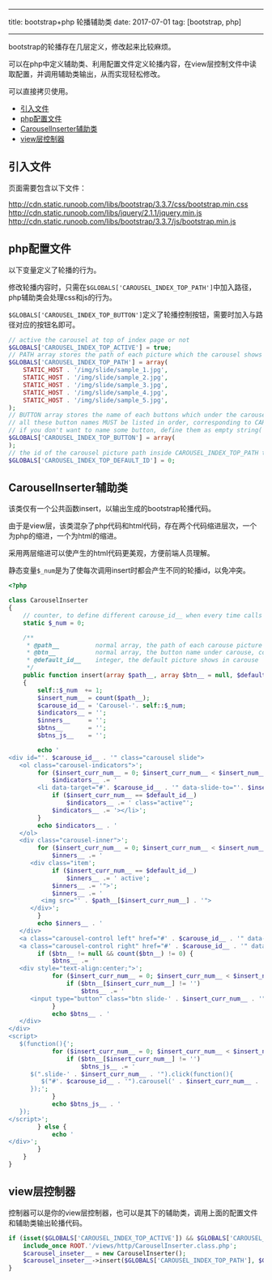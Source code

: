 
---

title: bootstrap+php 轮播辅助类
date: 2017-07-01
tag: [bootstrap, php]

---

bootstrap的轮播存在几层定义，修改起来比较麻烦。

可以在php中定义辅助类、利用配置文件定义轮播内容，在view层控制文件中读取配置，并调用辅助类输出，从而实现轻松修改。

可以直接拷贝使用。

<!-- MarkdownTOC -->

- [引入文件](#引入文件)
- [php配置文件](#php配置文件)
- [CarouselInserter辅助类](#carouselinserter辅助类)
- [view层控制器](#view层控制器)

<!-- /MarkdownTOC -->

<a name="引入文件"></a>
## 引入文件

页面需要包含以下文件：

http://cdn.static.runoob.com/libs/bootstrap/3.3.7/css/bootstrap.min.css
http://cdn.static.runoob.com/libs/jquery/2.1.1/jquery.min.js
http://cdn.static.runoob.com/libs/bootstrap/3.3.7/js/bootstrap.min.js

<a name="php配置文件"></a>
## php配置文件

以下变量定义了轮播的行为。

修改轮播内容时，只需在`$GLOBALS['CAROUSEL_INDEX_TOP_PATH']`中加入路径，php辅助类会处理css和js的行为。

`$GLOBALS['CAROUSEL_INDEX_TOP_BUTTON']`定义了轮播控制按钮，需要时加入与路径对应的按钮名即可。

```php
// active the carousel at top of index page or not
$GLOBALS['CAROUSEL_INDEX_TOP_ACTIVE'] = true;
// PATH array stores the path of each picture which the carousel shows
$GLOBALS['CAROUSEL_INDEX_TOP_PATH'] = array(
    STATIC_HOST . '/img/slide/sample_1.jpg',
    STATIC_HOST . '/img/slide/sample_2.jpg',
    STATIC_HOST . '/img/slide/sample_3.jpg',
    STATIC_HOST . '/img/slide/sample_4.jpg',
    STATIC_HOST . '/img/slide/sample_5.jpg',
);
// BUTTON array stores the name of each buttons which under the carousel
// all these button names MUST be listed in order, corresponding to CAROUSEL_INDEX_TOP_PATH
// if you don't want to name some button, define them as empty string('')
$GLOBALS['CAROUSEL_INDEX_TOP_BUTTON'] = array(
);
// the id of the carousel picture path inside CAROUSEL_INDEX_TOP_PATH that shows as default
$GLOBALS['CAROUSEL_INDEX_TOP_DEFAULT_ID'] = 0;
```

<a name="carouselinserter辅助类"></a>
## CarouselInserter辅助类

该类仅有一个公共函数insert，以输出生成的bootstrap轮播代码。

由于是view层，该类混杂了php代码和html代码，存在两个代码缩进层次，一个为php的缩进，一个为html的缩进。

采用两层缩进可以使产生的html代码更美观，方便前端人员理解。

静态变量`$_num`是为了使每次调用insert时都会产生不同的轮播id，以免冲突。

```php
<?php

class CarouselInserter
{
    // counter, to define different carouse_id__ when every time calls insert()
    static $_num = 0;

    /**
     * @path__          normal array, the path of each carouse picture
     * @btn__           normal array, the button name under carouse, corresponding to path__
     * @default_id__    integer, the default picture shows in carouse
     */
    public function insert(array $path__, array $btn__ = null, $default_id__ = 0)
    {
        self::$_num  += 1;
        $insert_num__ = count($path__);
        $carouse_id__ = 'Carousel-'. self::$_num;
        $indicators__ = '';
        $inners__     = '';
        $btns__       = '';
        $btns_js__    = '';

        echo '
<div id="'. $carouse_id__ . '" class="carousel slide">
   <ol class="carousel-indicators">';
        for ($insert_curr_num__ = 0; $insert_curr_num__ < $insert_num__; $insert_curr_num__++) {
            $indicators__ .= '
        <li data-target="#'. $carouse_id__ . '" data-slide-to="'. $insert_curr_num__ . '"';
            if ($insert_curr_num__ == $default_id__)
                $indicators__ .= ' class="active"';
            $indicators__ .= '></li>';
        }
        echo $indicators__ . '
   </ol>
   <div class="carousel-inner">';
        for ($insert_curr_num__ = 0; $insert_curr_num__ < $insert_num__; $insert_curr_num__++) {
            $inners__ .= '
      <div class="item';
            if ($insert_curr_num__ == $default_id__)
                $inners__ .= ' active';
            $inners__ .= '">';
            $inners__ .= '
         <img src="' . $path__[$insert_curr_num__] . '">
      </div>';
        }
        echo $inners__ . '
   </div>
   <a class="carousel-control left" href="#' . $carouse_id__ . '" data-slide="prev">&lsaquo;</a>
   <a class="carousel-control right" href="#' . $carouse_id__ . '" data-slide="next">&rsaquo;</a>';
        if ($btn__ != null && count($btn__) != 0) {
            $btns__ .= '
   <div style="text-align:center;">';
            for ($insert_curr_num__ = 0; $insert_curr_num__ < $insert_num__; $insert_curr_num__++) {
                if ($btn__[$insert_curr_num__] != '')
                    $btns__ .= '
      <input type="button" class="btn slide-' . $insert_curr_num__ . '" value="' . $btn__[$insert_curr_num__] . '">';
            }
            echo $btns__ . '
   </div>
</div>
<script>
   $(function(){';
            for ($insert_curr_num__ = 0; $insert_curr_num__ < $insert_num__; $insert_curr_num__++) {
                if ($btn__[$insert_curr_num__] != '')
                    $btns_js__ .= '
      $(".slide-' . $insert_curr_num__ . '").click(function(){
         $("#'. $carouse_id__ . '").carousel(' . $insert_curr_num__ . ');
      });';
            }
            echo $btns_js__ . '
   });
</script>';
        } else {
            echo '
</div>';
        }
    }
}
```

<a name="view层控制器"></a>
## view层控制器

控制器可以是你的view层控制器，也可以是其下的辅助类，调用上面的配置文件和辅助类输出轮播代码。

```php
if (isset($GLOBALS['CAROUSEL_INDEX_TOP_ACTIVE']) && $GLOBALS['CAROUSEL_INDEX_TOP_ACTIVE'] == true){
    include_once ROOT.'/views/http/CarouselInserter.class.php';
    $carousel_inseter__ = new CarouselInserter();
    $carousel_inseter__->insert($GLOBALS['CAROUSEL_INDEX_TOP_PATH'], $GLOBALS['CAROUSEL_INDEX_TOP_BUTTON'], $GLOBALS['CAROUSEL_INDEX_TOP_DEFAULT_ID']);
}
```
